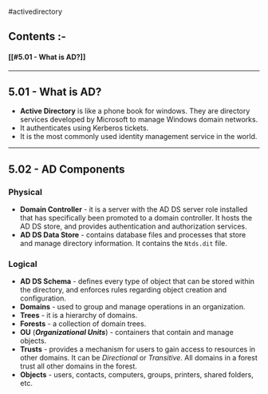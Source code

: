 
#activedirectory

## Contents :-

#### [[#5.01 - What is AD?]]


---

## 5.01 - What is AD?

- **Active Directory** is like a phone book for windows. They are directory services developed by Microsoft to manage Windows domain networks.
- It authenticates using Kerberos tickets.
- It is the most commonly used identity management service in the world.

---

## 5.02 - AD Components


### Physical

- **Domain Controller** - it is a server with the AD DS server role installed that has specifically been promoted to a domain controller. It hosts the AD DS store, and provides authentication and authorization services.
- **AD DS Data Store** - contains database files and processes that store and manage directory information. It contains the `Ntds.dit` file.

### Logical

- **AD DS Schema** - defines every type of object that can be stored within the directory, and enforces rules regarding object creation and configuration.
- **Domains** - used to group and manage operations in an organization.
- **Trees** - it is a hierarchy of domains.
- **Forests** - a collection of domain trees.
- **OU** (***Organizational Units***) - containers that contain and manage objects.
- **Trusts** - provides a mechanism for users to gain access to resources in other domains. It can be *Directional* or *Transitive*. All domains in a forest trust all other domains in the forest.
- **Objects** - users, contacts, computers, groups, printers, shared folders, etc.